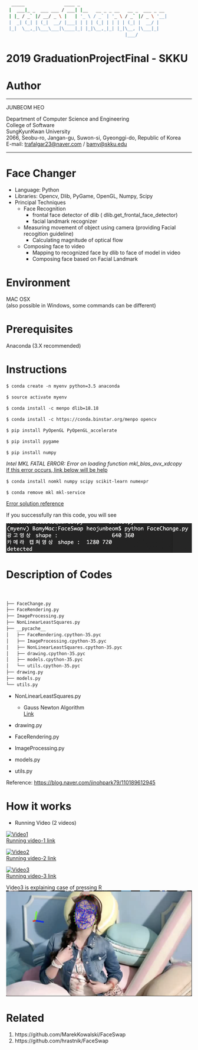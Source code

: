 ```bash

  _____               ____ _                                 
 |  ___|_ _  ___ ___ / ___| |__   __ _ _ __   __ _  ___ _ __ 
 | |_ / _` |/ __/ _ \ |   | '_ \ / _` | '_ \ / _` |/ _ \ '__|
 |  _| (_| | (_|  __/ |___| | | | (_| | | | | (_| |  __/ |   
 |_|  \__,_|\___\___|\____|_| |_|\__,_|_| |_|\__, |\___|_|   
                                             |___/                         

```


2019 GraduationProjectFinal - SKKU
=======================


                                             
# Author

--------------------------------------

JUNBEOM HEO

Department of Computer Science and Engineering<br>
College of Software <br>
SungKyunKwan University  <br>
2066, Seobu-ro, Jangan-gu, Suwon-si, Gyeonggi-do, Republic of Korea<br>
E-mail: trafalgar23@naver.com / bamy@skku.edu<br>

--------------------------------------

# Face Changer

 * Language: Python
 * Libraries: Opencv, Dlib, PyGame, OpenGL, Numpy, Scipy
 * Principal Techniques
   * Face Recognition
     * frontal face detector of dlib ( dlib.get_frontal_face_detector)
     * facial landmark recognizer
   * Measuring movement of object using camera  (providing Facial recogition guideline)
     * Calculating magnitude of optical flow
   * Composing face to video
     * Mapping to recognized face by dlib to face of model in video 
     * Composing face based on Facial Landmark 

# Environment

MAC OSX <br>
(also possible in Windows, some commands can be different)

# Prerequisites

Anaconda (3.X recommended) 

# Instructions

```shell
$ conda create -n myenv python=3.5 anaconda
```

```shell
$ source activate myenv
```

```shell
$ conda install -c menpo dlib=18.18
```

```shell
$ conda install -c https://conda.binstar.org/menpo opencv
```

```shell
$ pip install PyOpenGL PyOpenGL_accelerate
```

```shell
$ pip install pygame
```

```shell
$ pip install numpy
```

<em>Intel MKL FATAL ERROR: Error on loading function mkl_blas_avx_xdcopy</em><br>
<u>If this error occurs, link below will be help</u><br>

```shell 
$ conda install nomkl numpy scipy scikit-learn numexpr
```

```shell
$ conda remove mkl mkl-service
```

[Error solution reference](https://github.com/pyinstaller/pyinstaller/issues/2175#issuecomment-245438409)


If you successfully ran this code, you will see <br>

![runningImage](./image/success.png)

# Description of Codes

```bash


├── FaceChange.py
├── FaceRendering.py
├── ImageProcessing.py
├── NonLinearLeastSquares.py
├── __pycache__
│   ├── FaceRendering.cpython-35.pyc
│   ├── ImageProcessing.cpython-35.pyc
│   ├── NonLinearLeastSquares.cpython-35.pyc
│   ├── drawing.cpython-35.pyc
│   ├── models.cpython-35.pyc
│   └── utils.cpython-35.pyc
├── drawing.py
├── models.py
└── utils.py

```

* NonLinearLeastSquares.py
  * Gauss Newton Algorithm<br>
   [Link](https://en.wikipedia.org/wiki/Gauss%E2%80%93Newton_algorithm)
 
* drawing.py

* FaceRendering.py

* ImageProcessing.py

* models.py

* utils.py



Reference: https://blog.naver.com/jinohpark79/110189612945

# How it works

* Running Video (2 videos)


[![Video1](http://img.youtube.com/vi/lSGR9kg8rD4/0.jpg)](https://youtu.be/lSGR9kg8rD4?t=0s)<br>
[Running video-1 link](https://youtu.be/lSGR9kg8rD4)<br>

[![Video2](http://img.youtube.com/vi/45nat4zeZWM/0.jpg)](https://youtu.be/45nat4zeZWM?t=0s)<br>
[Running video-2 link](https://youtu.be/45nat4zeZWM)<br>

[![Video3](http://img.youtube.com/vi/UiSzPO2JShM/10.jpg)](https://youtu.be/UiSzPO2JShM?t=0s)<br>
[Running video-3 link](https://youtu.be/UiSzPO2JShM)<br>

Video3 is explaining case of pressing R
![Press R](./image/pressr.png)


# Related
<ol>
<li>
https://github.com/MarekKowalski/FaceSwap
 </li>
 <li>
https://github.com/hrastnik/FaceSwap
 </li>
 </ol>



